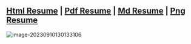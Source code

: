 ## [Html Resume](./Resume.html) | [Pdf Resume](./Resume.pdf) | [Md Resume](./Resume.md) | [Png Resume](./Resume.png)

![image-20230910130133106](../ZJW-Summary/assets/image-20230910130133106.png)

